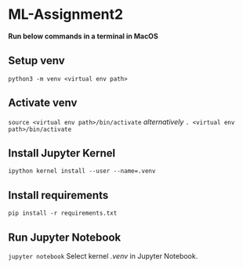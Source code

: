 # ML-Assignment2
**Run below commands in a terminal in MacOS**
## Setup venv
`python3 -m venv <virtual env path>`

## Activate venv
`source <virtual env path>/bin/activate` *alternatively* `. <virtual env path>/bin/activate`

## Install Jupyter Kernel
`ipython kernel install --user --name=.venv`

## Install requirements
`pip install -r requirements.txt`

## Run Jupyter Notebook
`jupyter notebook`
Select kernel *.venv* in Jupyter Notebook.